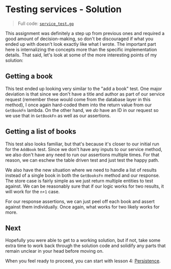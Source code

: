 # Testing services - Solution

> Full code: [`service_test.go`](./library/service/service_test.go)

This assignment was definitely a step up from previous ones and required a good
amount of decision-making, so don't be discouraged if what you ended up with
doesn't look exactly like what I wrote. The important part here is internalizing
the concepts more than the specific implementation details. That said, let's
look at some of the more interesting points of my solution:

## Getting a book

This test ended up looking very similar to the "add a book" test. One major
deviation is that since we don't have a title and author as part of our service
request (remember these would come from the database layer in this method), I
once again hard-coded them into the return value from our `GetBookFn` lambda.
On the other hand, we _do_ have an ID in our request so we use that in
`GetBookFn` as well as our assertions.

## Getting a list of books

This test also looks familiar, but that's because it's closer to our initial
run for the `AddBook` test. Since we don't have any inputs to our service
method, we also don't have any need to run our assertions multiple times. For
that reason, we can eschew the table driven test and just test the happy path.

We also have the new situation where we need to handle a list of results instead
of a single book in both the `GetBooksFn` method and our response. The store
case is fairly simple as we just return multiple entities to test against. We
can be reasonably sure that if our logic works for two results, it will work for
the `n+1` case.

For our response assertions, we can just peel off each book and assert against
them individually. Once again, what works for two likely works for more.

## Next

Hopefully you were able to get to a working solution, but if not, take some
extra time to work back through the solution code and solidify any parts that
remain unclear in your head before moving on.

When you feel ready to proceed, you can start with lesson 4:
[Persistence](../04-persistence-begin).
